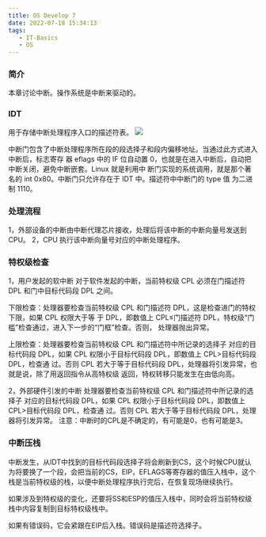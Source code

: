 ```yaml
---
title: OS Develop 7
date: 2022-07-18 15:34:13
tags:
   - IT-Basics
   - OS
---
```


### 简介
本章讨论中断。操作系统是中断来驱动的。


### IDT
用于存储中断处理程序入口的描述符表。
![](idt_format.png)

中断门包含了中断处理程序所在段的段选择子和段内偏移地址。当通过此方式进入中断后，标志寄存 器 eflags 中的 IF 位自动置 0，也就是在进入中断后，自动把中断关闭，避免中断嵌套。Linux 就是利用中 断门实现的系统调用，就是那个著名的 int 0x80。中断门只允许存在于 IDT 中。描述符中中断门的 type 值 为二进制 1110。


### 处理流程
1，外部设备的中断由中断代理芯片接收，处理后将该中断的中断向量号发送到 CPU。
2，CPU 执行该中断向量号对应的中断处理程序。


### 特权级检查
1，用户发起的软中断
对于软件发起的中断，当前特权级 CPL 必须在门描述符 DPL 和门中目标代码段 DPL 之间。

下限检查：处理器要检查当前特权级 CPL 和门描述符 DPL，这是检查进门的特权下限，如果 CPL 权限大于等 于 DPL，即数值上 CPL≤门描述符 DPL，特权级“门槛”检查通过，进入下一步的“门框”检查。否则， 处理器抛出异常。

上限检查：处理器要检查当前特权级 CPL 和门描述符中所记录的选择子 对应的目标代码段 DPL，如果 CPL 权限小于目标代码段 DPL，即数值上 CPL>目标代码段 DPL，检查通 过。否则 CPL 若大于等于目标代码段 DPL，处理器将引发异常，也就是说，除了用返回指令从高特权级 返回，特权转移只能发生在由低向高。

2，外部硬件引发的中断
处理器要检查当前特权级 CPL 和门描述符中所记录的选择子 对应的目标代码段 DPL，如果 CPL 权限小于目标代码段 DPL，即数值上 CPL>目标代码段 DPL，检查通 过。否则 CPL 若大于等于目标代码段 DPL，处理器将引发异常。
注意：中断时的CPL是不确定的，有可能是0，也有可能是3。

### 中断压栈
中断发生，从IDT中找到的目标代码段选择子将会刷新到CS，这个时候CPU就认为将要换了一个段，会把当前的CS，EIP，EFLAGS等寄存器的值压入栈中，这个栈是当前特权级的栈，以便中断处理程序执行完后，在恢复现场继续执行。

如果涉及到特权级的变化，还要将SS和ESP的值压入栈中，同时会将当前特权级栈中内容复制到目标特权级栈中。

如果有错误码，它会紧跟在EIP后入栈。错误码是描述符选择子。